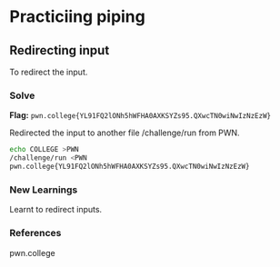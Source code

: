 # Practiciing piping

## Redirecting input
To redirect the input.

### Solve
**Flag:** `pwn.college{YL91FQ2lONh5hWFHA0AXKSYZs95.QXwcTN0wiNwIzNzEzW}`

Redirected the input to another file /challenge/run from PWN. 

```bash
echo COLLEGE >PWN
/challenge/run <PWN
pwn.college{YL91FQ2lONh5hWFHA0AXKSYZs95.QXwcTN0wiNwIzNzEzW}
```

### New Learnings
Learnt to redirect inputs.

### References 
pwn.college
